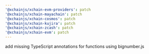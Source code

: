 ```yaml
---
'@xchainjs/xchain-evm-providers': patch
'@xchainjs/xchain-mayachain': patch
'@xchainjs/xchain-cosmos': patch
'@xchainjs/xchain-kujira': patch
'@xchainjs/xchain-zcash': patch
'@xchainjs/xchain-evm': patch
---
```


add missing TypeScript annotations for functions using bignumber.js
